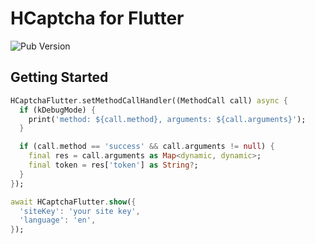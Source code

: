 # HCaptcha for Flutter

![Pub Version](https://img.shields.io/pub/v/hcaptcha_flutter)

## Getting Started

```dart
HCaptchaFlutter.setMethodCallHandler((MethodCall call) async {
  if (kDebugMode) {
    print('method: ${call.method}, arguments: ${call.arguments}');
  }

  if (call.method == 'success' && call.arguments != null) {
    final res = call.arguments as Map<dynamic, dynamic>;
    final token = res['token'] as String?;
  }
});
```

```dart
await HCaptchaFlutter.show({
  'siteKey': 'your site key',
  'language': 'en',
});
```

